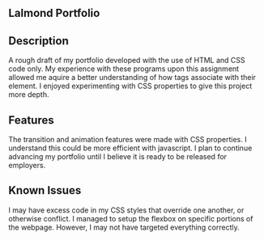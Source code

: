 ## Lalmond Portfolio

## Description

A rough draft of my portfolio developed with the use of HTML and CSS code only. My experience with these programs
upon this assignment allowed me aquire a better understanding of how tags associate with their element. I enjoyed
experimenting with CSS properties to give this project more depth.

## Features

The transition and animation features were made with CSS properties. I understand this could be more efficient with
javascript. I plan to continue advancing my portfolio until I believe it is ready to be released for employers.


## Known Issues

I may have excess code in my CSS styles that override one another, or otherwise conflict. I managed to setup the flexbox
on specific portions of the webpage. However, I may not have targeted everything correctly.


